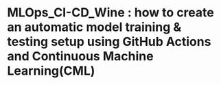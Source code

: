 # MLOps_CI-CD_Wine : how to create an automatic model training & testing setup using GitHub Actions and Continuous Machine Learning(CML)
